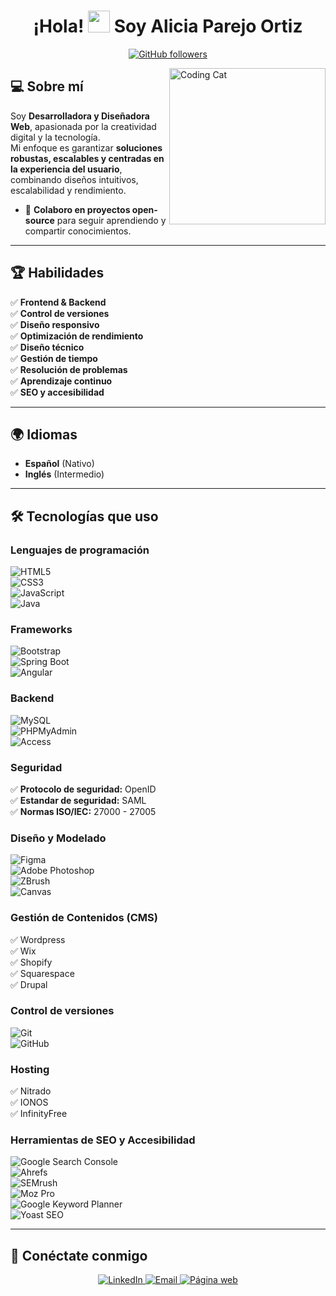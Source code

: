 <h1 align="center">
  ¡Hola! <img src="https://media.giphy.com/media/hvRJCLFzcasrR4ia7z/giphy.gif" width="35"> Soy Alicia Parejo Ortiz
</h1>

<p align="center">
  <a href="https://github.com/AliciaParejOrtiz">
    <img src="https://img.shields.io/github/followers/AliciaParejOrtiz?label=Follow&style=social" alt="GitHub followers">
  </a>
</p>

<img align="right" width=250px alt="Coding Cat" src="https://media.giphy.com/media/f6hnhHkks8bk4jwjh3/giphy.gif"/>

## 💻 Sobre mí  
Soy **Desarrolladora y Diseñadora Web**, apasionada por la creatividad digital y la tecnología.  
Mi enfoque es garantizar **soluciones robustas, escalables y centradas en la experiencia del usuario**, combinando diseños intuitivos, escalabilidad y rendimiento.  
- 🤝 **Colaboro en proyectos open-source** para seguir aprendiendo y compartir conocimientos.


---

## 🏆 Habilidades  
✅ **Frontend & Backend**  
✅ **Control de versiones**  
✅ **Diseño responsivo**  
✅ **Optimización de rendimiento**  
✅ **Diseño técnico**  
✅ **Gestión de tiempo**  
✅ **Resolución de problemas**  
✅ **Aprendizaje continuo**  
✅ **SEO y accesibilidad**  

---

## 🌍 Idiomas  
- **Español** (Nativo)  
- **Inglés** (Intermedio)  

---

## 🛠️ Tecnologías que uso  
### **Lenguajes de programación**  
![HTML5](https://img.shields.io/badge/HTML5-E34F26?style=for-the-badge&logo=html5&logoColor=white)  
![CSS3](https://img.shields.io/badge/CSS3-1572B6?style=for-the-badge&logo=css3&logoColor=white)  
![JavaScript](https://img.shields.io/badge/JavaScript-F7DF1E?style=for-the-badge&logo=javascript&logoColor=black)  
![Java](https://img.shields.io/badge/Java-007396?style=for-the-badge&logo=java&logoColor=white)  

### **Frameworks**  
![Bootstrap](https://img.shields.io/badge/Bootstrap-7952B3?style=for-the-badge&logo=bootstrap&logoColor=white)  
![Spring Boot](https://img.shields.io/badge/SpringBoot-6DB33F?style=for-the-badge&logo=springboot&logoColor=white)  
![Angular](https://img.shields.io/badge/Angular-DD0031?style=for-the-badge&logo=angular&logoColor=white)  

### **Backend**  
![MySQL](https://img.shields.io/badge/MySQL-4479A1?style=for-the-badge&logo=mysql&logoColor=white)  
![PHPMyAdmin](https://img.shields.io/badge/PHPMyAdmin-6C78AF?style=for-the-badge&logo=phpmyadmin&logoColor=white)  
![Access](https://img.shields.io/badge/Access-8A2BE2?style=for-the-badge&logo=microsoft-access&logoColor=white)  

### **Seguridad**  
✅ **Protocolo de seguridad:** OpenID  
✅ **Estandar de seguridad:** SAML  
✅ **Normas ISO/IEC:** 27000 - 27005  

### **Diseño y Modelado**  
![Figma](https://img.shields.io/badge/Figma-F24E1E?style=for-the-badge&logo=figma&logoColor=white)  
![Adobe Photoshop](https://img.shields.io/badge/Adobe%20Photoshop-31A8FF?style=for-the-badge&logo=adobe-photoshop&logoColor=white)  
![ZBrush](https://img.shields.io/badge/ZBrush-8E8E8E?style=for-the-badge&logo=zbrush&logoColor=white)  
![Canvas](https://img.shields.io/badge/Canvas-FF5733?style=for-the-badge&logo=canvas&logoColor=white)  

### **Gestión de Contenidos (CMS)**  
✅ Wordpress  
✅ Wix  
✅ Shopify  
✅ Squarespace  
✅ Drupal  

### **Control de versiones**  
![Git](https://img.shields.io/badge/Git-F05032?style=for-the-badge&logo=git&logoColor=white)  
![GitHub](https://img.shields.io/badge/GitHub-181717?style=for-the-badge&logo=github&logoColor=white)  

### **Hosting**  
✅ Nitrado  
✅ IONOS  
✅ InfinityFree  

### **Herramientas de SEO y Accesibilidad**  
![Google Search Console](https://img.shields.io/badge/Google%20Search%20Console-4285F4?style=for-the-badge&logo=google-search-console&logoColor=white)  
![Ahrefs](https://img.shields.io/badge/Ahrefs-0073E6?style=for-the-badge&logo=ahrefs&logoColor=white)  
![SEMrush](https://img.shields.io/badge/SEMrush-E95A32?style=for-the-badge&logo=semrush&logoColor=white)  
![Moz Pro](https://img.shields.io/badge/MozPro-0A66C2?style=for-the-badge&logo=moz&logoColor=white)  
![Google Keyword Planner](https://img.shields.io/badge/Google%20Keyword%20Planner-34A853?style=for-the-badge&logo=google&logoColor=white)  
![Yoast SEO](https://img.shields.io/badge/Yoast%20SEO-5D3E91?style=for-the-badge&logo=yoast-seo&logoColor=white)  

---

## 🔗 Conéctate conmigo  
<p align="center">
  <a href="https://www.linkedin.com/in/alicia-parejo-ortiz-b88a81336/" target="_blank">
    <img src="https://img.shields.io/badge/LinkedIn-0A66C2.svg?style=for-the-badge&logo=linkedin&logoColor=white" alt="LinkedIn">
  </a>
  <a href="mailto:aliciaparejortiz@gmail.com">
    <img src="https://img.shields.io/badge/Gmail-D14836.svg?style=for-the-badge&logo=gmail&logoColor=white" alt="Email">
  </a>
  <a href="https://aliciaparejortiz.netlify.app" target="_blank">
    <img src="https://img.shields.io/badge/WebSite-FF5722.svg?style=for-the-badge&logo=google-chrome&logoColor=white" alt="Página web">
  </a>
</p>
